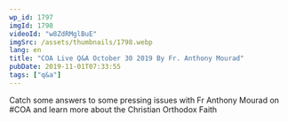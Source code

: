 ```yaml
---
wp_id: 1797
imgId: 1798
videoId: "w8ZdRMglBuE"
imgSrc: /assets/thumbnails/1798.webp
lang: en
title: "COA Live Q&A October 30 2019 By Fr. Anthony Mourad"
pubDate: 2019-11-01T07:33:55
tags: ["q&a"]
---
```


<p>Catch some answers to some pressing issues with Fr Anthony Mourad on #COA and learn more about the Christian Orthodox Faith</p>
